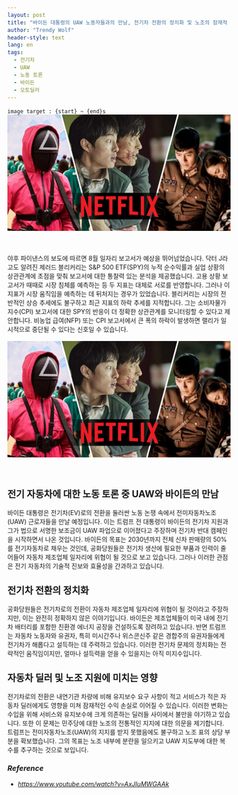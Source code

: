 ```yaml
---
layout: post
title: "바이든 대통령의 UAW 노동자들과의 만남, 전기차 전환의 정치화 및 노조의 잠재적 혼란"
author: "Trendy Wolf"
header-style: text
lang: en
tags:
  - 전기차
  - UAW
  - 노동 토론
  - 바이든
  - 오토딜러
---
```


`image target : {start} ~ {end}s`
<img src="/img/default-scene.png" />
<br/><br/><br/>

야후 파이낸스의 보도에 따르면 8월 일자리 보고서가 예상을 뛰어넘었습니다. 닥터 J라고도 알려진 제러드 블리커리는 S&P 500 ETF(SPY)의 누적 순수익률과 실업 상황의 상관관계에 초점을 맞춰 보고서에 대한 통찰력 있는 분석을 제공했습니다. 고용 상황 보고서가 때때로 시장 침체를 예측하는 등 두 지표는 대체로 서로를 반영합니다. 그러나 이 지표가 시장 움직임을 예측하는 데 뒤처지는 경우가 있었습니다. 블리커리는 시장의 전반적인 상승 추세에도 불구하고 최근 지표의 하락 추세를 지적합니다. 그는 소비자물가지수(CPI) 보고서에 대한 SPY의 반응이 더 정확한 상관관계를 모니터링할 수 있다고 제안합니다. 비농업 급여(NFP) 또는 CPI 보고서에서 큰 폭의 하락이 발생하면 랠리가 일시적으로 중단될 수 있다는 신호일 수 있습니다.
<br/><br/>
<img src="/img/default-scene.png" />
<br/><br/><br/>

## 전기 자동차에 대한 노동 토론 중 UAW와 바이든의 만남
바이든 대통령은 전기차(EV)로의 전환을 둘러싼 노동 논쟁 속에서 전미자동차노조(UAW) 근로자들을 만날 예정입니다. 이는 트럼프 전 대통령이 바이든의 전기차 지원과 그가 법으로 서명한 보조금이 UAW 파업으로 이어졌다고 주장하며 전기차 반대 캠페인을 시작하면서 나온 것입니다. 바이든의 목표는 2030년까지 전체 신차 판매량의 50%를 전기자동차로 채우는 것인데, 공화당원들은 전기차 생산에 필요한 부품과 인력이 줄어들어 자동차 제조업체 일자리에 위협이 될 것으로 보고 있습니다. 그러나 이러한 관점은 전기 자동차의 기술적 진보와 효율성을 간과하고 있습니다.

## 전기차 전환의 정치화
공화당원들은 전기차로의 전환이 자동차 제조업체 일자리에 위협이 될 것이라고 주장하지만, 이는 완전히 정확하지 않은 이야기입니다. 바이든은 제조업체들이 미국 내에 전기차 배터리를 포함한 친환경 에너지 공장을 건설하도록 장려하고 있습니다. 반면 트럼프는 자동차 노동자와 유권자, 특히 미시간주나 위스콘신주 같은 경합주의 유권자들에게 전기차가 해롭다고 설득하는 데 주력하고 있습니다. 이러한 전기차 문제의 정치화는 전략적인 움직임이지만, 얼마나 설득력을 얻을 수 있을지는 아직 미지수입니다.

## 자동차 딜러 및 노조 지원에 미치는 영향
전기차로의 전환은 내연기관 차량에 비해 유지보수 요구 사항이 적고 서비스가 적은 자동차 딜러에게도 영향을 미쳐 잠재적인 수익 손실로 이어질 수 있습니다. 이러한 변화는 수입을 위해 서비스와 유지보수에 크게 의존하는 딜러들 사이에서 불만을 야기하고 있습니다. 또한 이 문제는 민주당에 대한 노조의 전통적인 지지에 대한 의문을 제기합니다. 트럼프는 전미자동차노조(UAW)의 지지를 받지 못했음에도 불구하고 노조 표의 상당 부분을 확보했습니다. 그의 목표는 노조 내부에 분란을 일으키고 UAW 지도부에 대한 복수를 추구하는 것으로 보입니다.


### _Reference_
- _https://www.youtube.com/watch?v=AxJIuMWGAAk_

